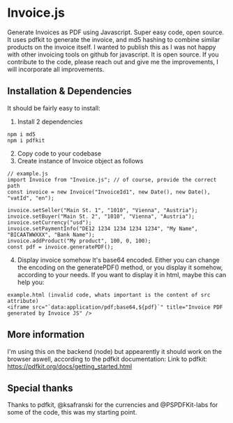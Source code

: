 # Invoice.js
Generate Invoices as PDF using Javascript. Super easy code, open source.
It uses pdfkit to generate the invoice, and md5 hashing to combine similar products on the invoice itself.
I wanted to publish this as I was not happy with other invoicing tools on github for javascript.
It is open source. If you contribute to the code, please reach out and give me the improvements, I will incorporate all improvements.

## Installation & Dependencies
It should be fairly easy to install:
1) Install 2 dependencies
```
npm i md5
npm i pdfkit
```
2) Copy code to your codebase
3) Create instance of Invoice object as follows
```
// example.js
import Invoice from "Invoice.js"; // of course, provide the correct path
const invoice = new Invoice("InvoiceId1", new Date(), new Date(), "vatId", "en");

invoice.setSeller("Main St. 1", "1010", "Vienna", "Austria");
invoice.setBuyer("Main St. 2", "1010", "Vienna", "Austria");
invoice.setCurrency("usd");
invoice.setPaymentInfo("DE12 1234 1234 1234 1234", "My Name", "BICAATWWXXX", "Bank Name");
invoice.addProduct("My product", 100, 0, 100);
const pdf = invoice.generatePDF();
```
4) Display invoice somehow
It's base64 encoded. Either you can change the encoding on the generatePDF() method, or you display it somehow, according to your needs. If you want to display it in html, maybe this can help you:
```
example.html (invalid code, whats important is the content of src attribute)
<iframe src="`data:application/pdf;base64,${pdf}`" title="Invoice PDF generated by Invoice JS" />
```

## More information
I'm using this on the backend (node) but appearently it should work on the browser aswell, according to the pdfkit documentation:
Link to pdfkit: https://pdfkit.org/docs/getting_started.html

## Special thanks
Thanks to pdfkit, @ksafranski for the currencies and @PSPDFKit-labs for some of the code, this was my starting point.
